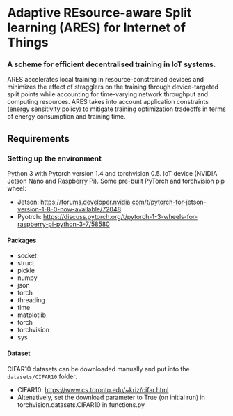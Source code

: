 # Adaptive REsource-aware Split learning (ARES) for Internet of Things
### A scheme for efficient decentralised training in IoT systems. 
ARES accelerates local training in resource-constrained devices and minimizes the effect of stragglers on the training through device-targeted split points while accounting for time-varying network throughput and computing resources. ARES takes into account application constraints (energy sensitivity policy) to mitigate training optimization tradeoffs in terms of energy consumption and training time.

## Requirements

### Setting up the environment
Python 3 with Pytorch version 1.4 and torchvision 0.5. IoT device (NVIDIA Jetson Nano and Raspberry Pi). 
Some pre-built PyTorch and torchvision pip wheel:

- Jetson: https://forums.developer.nvidia.com/t/pytorch-for-jetson-version-1-8-0-now-available/72048
- Pyotrch: https://discuss.pytorch.org/t/pytorch-1-3-wheels-for-raspberry-pi-python-3-7/58580

#### Packages
* socket
* struct
* pickle
* numpy
* json
* torch
* threading
* time
* matplotlib
* torch
* torchvision
* sys

#### Dataset
CIFAR10 datasets can be downloaded manually and put into the `datasets/CIFAR10` folder. 
- CIFAR10: https://www.cs.toronto.edu/~kriz/cifar.html
- Altenatively, set the download parameter to True (on initial run) in torchvision.datasets.CIFAR10 in functions.py
